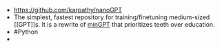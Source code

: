 - https://github.com/karpathy/nanoGPT
- The simplest, fastest repository for training/finetuning medium-sized [[GPT]]s. It is a rewrite of [minGPT](https://github.com/karpathy/minGPT) that prioritizes teeth over education.
- #Python
-